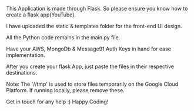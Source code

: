 This Application is made through Flask. So please ensure you know how to create a flask app(YouTube).

I have uploaded the static & templates folder for the front-end UI design.

All the Python code remains in the main.py file.

Have your AWS, MongoDb & Message91 Auth Keys in hand for ease implementation.

After you create your flask App, just paste the files in their respective destinations.

Note: The '//tmp' is used to store files temporarily on the Google Cloud Platform. If running locally, please remove these.

Get in touch for any help :) Happy Coding!

